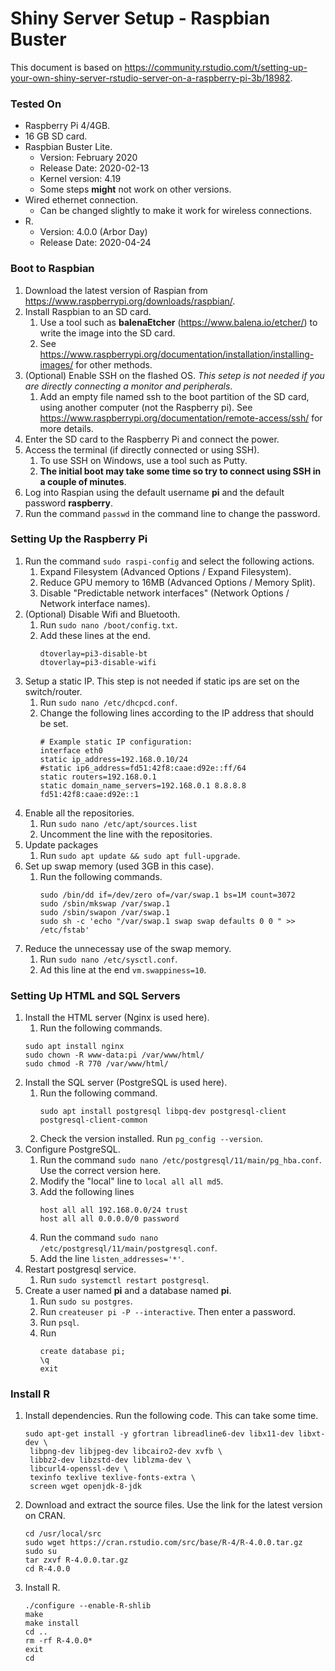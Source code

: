 # Shiny Server Setup - Raspbian Buster

This document is based on https://community.rstudio.com/t/setting-up-your-own-shiny-server-rstudio-server-on-a-raspberry-pi-3b/18982.

### Tested On
* Raspberry Pi 4/4GB.
* 16 GB SD card.
* Raspbian Buster Lite.
    * Version: February 2020
    * Release Date: 2020-02-13
    * Kernel version: 4.19
    * Some steps **might** not work on other versions.
* Wired ethernet connection. 
    * Can be changed slightly to make it work for wireless connections.
* R.
   * Version: 4.0.0 (Arbor Day)
   * Release Date: 2020-04-24

### Boot to Raspbian
1. Download the latest version of Raspian from https://www.raspberrypi.org/downloads/raspbian/.
1. Install Raspbian to an SD card.
    1. Use a tool such as **balenaEtcher** (https://www.balena.io/etcher/) to write the image into the SD card.
    1. See https://www.raspberrypi.org/documentation/installation/installing-images/ for other methods.
1. (Optional) Enable SSH on the flashed OS. *This setep is not needed if you are directly connecting a monitor and peripherals*.
    1. Add an empty file named ssh to the boot partition of the SD card, using another computer (not the Raspberry pi). See https://www.raspberrypi.org/documentation/remote-access/ssh/ for more details.
1. Enter the SD card to the Raspberry Pi and connect the power.
1. Access the terminal (if directly connected or using SSH). 
    1. To use SSH on Windows, use a tool such as Putty. 
    1. **The initial boot may take some time so try to connect using SSH in a couple of minutes**.
1. Log into Raspian using the default username **pi** and the default password **raspberry**.
1. Run the command `passwd` in the command line to change the password.

### Setting Up the Raspberry Pi
1. Run the command `sudo raspi-config` and select the following actions.
    1. Expand Filesystem (Advanced Options / Expand Filesystem).
    1. Reduce GPU memory to 16MB (Advanced Options / Memory Split).
    1. Disable "Predictable network interfaces" (Network Options / Network interface names).
1. (Optional) Disable Wifi and Bluetooth.
    1. Run `sudo nano /boot/config.txt`.
    1. Add these lines at the end.
        ```
        dtoverlay=pi3-disable-bt
        dtoverlay=pi3-disable-wifi
        ```
1. Setup a static IP. This step is not needed if static ips are set on the switch/router.
    1. Run `sudo nano /etc/dhcpcd.conf`.
    1. Change the following lines according to the IP address that should be set.
        ```
        # Example static IP configuration:
        interface eth0
        static ip_address=192.168.0.10/24
        #static ip6_address=fd51:42f8:caae:d92e::ff/64
        static routers=192.168.0.1
        static domain_name_servers=192.168.0.1 8.8.8.8 fd51:42f8:caae:d92e::1
        ```
1. Enable all the repositories.
      1. Run `sudo nano /etc/apt/sources.list`
      1. Uncomment the line with the repositories.
1. Update packages
      1. Run `sudo apt update && sudo apt full-upgrade`.
1. Set up swap memory (used 3GB in this case).
   1. Run the following commands.
      ```
      sudo /bin/dd if=/dev/zero of=/var/swap.1 bs=1M count=3072
      sudo /sbin/mkswap /var/swap.1
      sudo /sbin/swapon /var/swap.1
      sudo sh -c 'echo "/var/swap.1 swap swap defaults 0 0 " >> /etc/fstab'
      ```
1. Reduce the unnecessay use of the swap memory.
      1. Run `sudo nano /etc/sysctl.conf`.
      1. Ad this line at the end `vm.swappiness=10`.


### Setting Up HTML and SQL Servers

1. Install the HTML server (Nginx is used here).
      1. Run the following commands.
      ```
      sudo apt install nginx
      sudo chown -R www-data:pi /var/www/html/
      sudo chmod -R 770 /var/www/html/
      ```
1. Install the SQL server (PostgreSQL is used here).
      1. Run the following command.
         ```
         sudo apt install postgresql libpq-dev postgresql-client postgresql-client-common
         ```
      1. Check the version installed. Run `pg_config --version`.
1. Configure PostgreSQL.
      1. Run the command `sudo nano /etc/postgresql/11/main/pg_hba.conf`. Use the correct version here.
      1. Modify the "local" line to `local all all md5`.
      1. Add the following lines
         ```
         host all all 192.168.0.0/24 trust
         host all all 0.0.0.0/0 password
         ```
      1. Run the command `sudo nano /etc/postgresql/11/main/postgresql.conf`.
      1. Add the line `listen_addresses='*'`.
1. Restart postgresql service.
      1. Run `sudo systemctl restart postgresql`.
1. Create a user named **pi** and a database named **pi**.
      1. Run ```sudo su postgres```.
      1. Run `createuser pi -P --interactive`. Then enter a password.
      1. Run `psql`.
      1. Run 
         ```
         create database pi;
         \q
         exit
         ```

### Install R
1. Install dependencies. Run the following code. This can take some time.
      ```
      sudo apt-get install -y gfortran libreadline6-dev libx11-dev libxt-dev \
       libpng-dev libjpeg-dev libcairo2-dev xvfb \
       libbz2-dev libzstd-dev liblzma-dev \
       libcurl4-openssl-dev \
       texinfo texlive texlive-fonts-extra \
       screen wget openjdk-8-jdk
      ```
1. Download and extract the source files. Use the link for the latest version on CRAN.
      ```
      cd /usr/local/src
      sudo wget https://cran.rstudio.com/src/base/R-4/R-4.0.0.tar.gz
      sudo su
      tar zxvf R-4.0.0.tar.gz
      cd R-4.0.0
      ```
1. Install R.
      ```
      ./configure --enable-R-shlib
      make
      make install
      cd ..
      rm -rf R-4.0.0*
      exit
      cd
      ```

